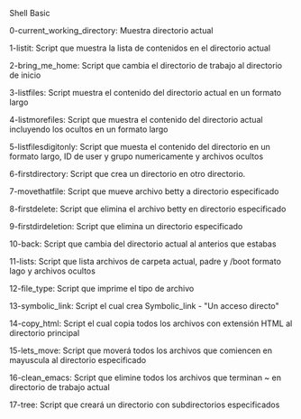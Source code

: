 Shell Basic

0-current_working_directory: Muestra directorio actual

1-listit: Script que muestra la lista de contenidos en el directorio actual

2-bring_me_home: Script que cambia el directorio de trabajo al directorio de inicio

3-listfiles: Script muestra el contenido del directorio actual en un formato largo

4-listmorefiles: Script que muestra el contenido del directorio actual incluyendo los ocultos en un formato largo

5-listfilesdigitonly: Script que muesta el contenido del directorio en un formato largo, ID de user y grupo numericamente y archivos ocultos

6-firstdirectory: Script que crea un directorio en otro directorio.

7-movethatfile: Script que mueve archivo betty a directorio especificado

8-firstdelete: Script que elimina el archivo betty en directorio especificado

9-firstdirdeletion: Script que elimina un directorio especificado

10-back: Script que cambia del directorio actual al anterios que estabas

11-lists: Script que lista archivos de carpeta actual, padre y /boot formato lago y archivos ocultos

12-file_type: Script que imprime el tipo de archivo

13-symbolic_link: Script el cual crea Symbolic_link - "Un acceso directo"

14-copy_html: Script el cual copia todos los archivos con extensión HTML al directorio principal

15-lets_move: Script que moverá todos los archivos que comiencen en mayuscula al directorio especificado

16-clean_emacs: Script que elimine todos los archivos que terminan ~ en directorio de trabajo actual

17-tree: Script que creará un directorio con subdirectorios especificados

